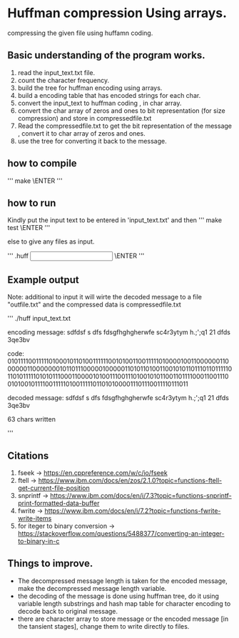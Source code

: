 # Huffman compression Using arrays.

compressing the given file using huffamn coding.


## Basic understanding of the program works.

1. read the input_text.txt file.
2. count the character frequency.
3. build the tree for huffman encoding using arrays.
4. build a encoding table that has encoded strings for each char.
5. convert the input_text to huffman coding , in char array.
6. convert the char array of zeros and ones to bit representation (for size compression) and store in compressedfile.txt
7. Read the compressedfile.txt to get the bit representation of the message , convert it to char array of zeros and ones.
8. use the tree for converting it back to the message.


## how to compile

'''
make \ENTER
'''

## how to run

Kindly put the input text to be entered in 'input_text.txt' and then
'''
make test \ENTER
'''

else to give any files as input.

'''
.huff <input file name.txt> \ENTER
'''

## Example output

Note: additional to input it will wirte the decoded message to a file "outfile.txt" and the compressed data is compressedfile.txt

'''
./huff input_text.txt


encoding message: sdfdsf
s
dfs
fdsgfhghgherwfe
sc4r3ytym
h.;';q1
21  dfds
3qe3bv


code: 01011110011111010001011010011111100101001100111110100001001100000011000000110000000101101110000010000011010110100110010101101110110111110110101111101010111000110000101001110011101001010110011011110001100111001010010111100111110100111110110101000011101110011110111011

decoded message: sdfdsf
s
dfs
fdsgfhghgherwfe
sc4r3ytym
h.;';q1
21  dfds
3qe3bv

63 chars written


'''

## Citations

1. fseek  -> https://en.cppreference.com/w/c/io/fseek
2. ftell  ->  https://www.ibm.com/docs/en/zos/2.1.0?topic=functions-ftell-get-current-file-position
3. snprintf -> https://www.ibm.com/docs/en/i/7.3?topic=functions-snprintf-print-formatted-data-buffer
4. fwrite -> https://www.ibm.com/docs/en/i/7.2?topic=functions-fwrite-write-items
5. for iteger to binary conversion -> https://stackoverflow.com/questions/5488377/converting-an-integer-to-binary-in-c


## Things to improve.

* The decompressed message length is taken for the encoded message, make the decompressed message length variable.
* the decoding of the message is done using huffman tree, do it using variable length substrings and hash map table for character encoding to decode back to original message.
* there are character array to store message or the encoded message [in the tansient stages], change them to write directly to files.


